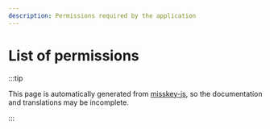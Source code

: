 ```yaml
---
description: Permissions required by the application
---
```


# List of permissions

:::tip

This page is automatically generated from [misskey-js](https://github.com/misskey-dev/misskey/tree/develop/packages/misskey-js), so the documentation and translations may be incomplete.

:::

<ApiPermissions></ApiPermissions>
